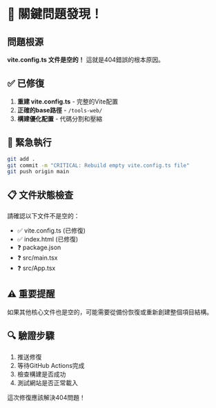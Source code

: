 # 🚨 關鍵問題發現！

## 問題根源
**vite.config.ts 文件是空的！** 這就是404錯誤的根本原因。

## ✅ 已修復
1. **重建 vite.config.ts** - 完整的Vite配置
2. **正確的base路徑** - `/tools-web/`
3. **構建優化配置** - 代碼分割和壓縮

## 🚀 緊急執行
```bash
git add .
git commit -m "CRITICAL: Rebuild empty vite.config.ts file"
git push origin main
```

## 📋 文件狀態檢查
請確認以下文件不是空的：
- ✅ vite.config.ts (已修復)
- ✅ index.html (已修復)
- ❓ package.json
- ❓ src/main.tsx
- ❓ src/App.tsx

## ⚠️ 重要提醒
如果其他核心文件也是空的，可能需要從備份恢復或重新創建整個項目結構。

## 🔍 驗證步驟
1. 推送修復
2. 等待GitHub Actions完成
3. 檢查構建是否成功
4. 測試網站是否正常載入

這次修復應該解決404問題！